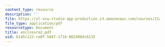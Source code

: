```yaml
---
content_type: resource
description: ''
file: https://ol-ocw-studio-app-production.s3.amazonaws.com/courses/21a-441-the-conquest-of-america-spring-2004/b145c122ce0f58471f16002408dc6135_enclosure2.pdf
file_type: application/pdf
resourcetype: Document
title: enclosure2.pdf
uid: b145c122-ce0f-5847-1f16-002408dc6135
---
```

